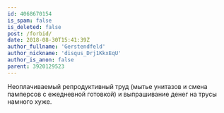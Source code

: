 ```yaml
---
id: 4068670154
is_spam: false
is_deleted: false
post: /forbid/
date: 2018-08-30T15:41:39Z
author_fullname: 'Gerstendfeld'
author_nickname: 'disqus_Drj1KkxEqU'
author_is_anon: false
parent: 3920129523
---
```


<p>Неоплачиваемый репродуктивный труд (мытье унитазов и смена памперсов с ежедневной готовкой) и выпрашивание денег на трусы намного хуже.</p>
